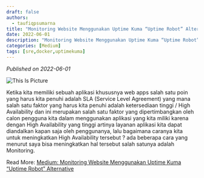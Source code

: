 ```yaml
---
draft: false
authors: 
  - taufiqpsumarna
title: "Monitoring Website Menggunakan Uptime Kuma “Uptime Robot” Alternative"
date: 2022-06-01
description: "Monitoring Website Menggunakan Uptime Kuma “Uptime Robot” Alternative"
categories: [Medium]
tags: [sre,docker,uptimekuma]
---
```


*Published on 2022-06-01*

![This Is Picture](/blog/assets/images/uptimekuma.jpg)

Ketika kita memiliki sebuah aplikasi khususnya web apps salah satu poin yang harus kita penuhi adalah SLA (Service Level Agreement) yang mana salah satu faktor yang harus kita penuhi adalah ketersediaan tinggi / High Availability dan ini merupakan salah satu faktor yang dipertimbangkan oleh calon pengguna kita dalam menggunakan aplikasi yang kita miliki karena dengan High Availability yang tinggi artinya layanan aplikasi kita dapat diandalkan kapan saja oleh penggunanya, lalu bagaimana caranya kita untuk meningkatkan High Availability tersebut ? ada beberapa cara yang menurut saya bisa meningkatkan hal tersebut salah satunya adalah Monitoring.

Read More:
[Medium: Monitoring Website Menggunakan Uptime Kuma “Uptime Robot” Alternative](https://medium.com/@taufiqpsumarna/monitoring-website-menggunakan-uptime-kuma-uptime-robot-alternative-f58a102a7222)